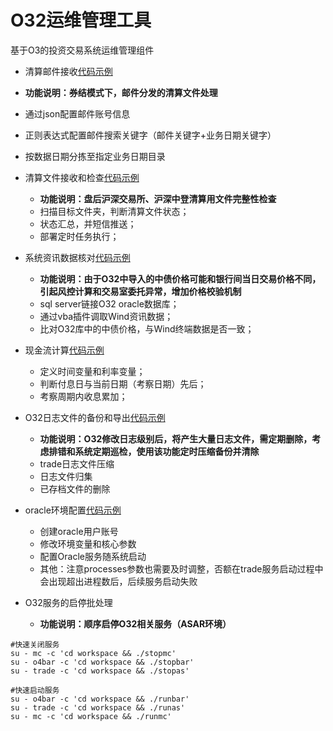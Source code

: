 # O32运维管理工具
基于O3的投资交易系统运维管理组件

- 清算邮件接收[代码示例](https://github.com/QingYu2017/O32-Trade-MGR-Tools/blob/O32%E8%BF%90%E7%BB%B4%E7%AE%A1%E7%90%86%E9%85%8D%E5%A5%97%E5%B7%A5%E5%85%B7/procClearingDataMail.py)
 - **功能说明：券结模式下，邮件分发的清算文件处理**
 - 通过json配置邮件账号信息
 - 正则表达式配置邮件搜索关键字（邮件关键字+业务日期关键字）
 - 按数据日期分拣至指定业务日期目录

- 清算文件接收和检查[代码示例](https://github.com/QingYu2017/O32-Trade-MGR-Tools/blob/O32%E8%BF%90%E7%BB%B4%E7%AE%A1%E7%90%86%E9%85%8D%E5%A5%97%E5%B7%A5%E5%85%B7/fileCheck%20V1.1.sh)
  - **功能说明：盘后沪深交易所、沪深中登清算用文件完整性检查**
  - 扫描目标文件夹，判断清算文件状态；
  - 状态汇总，并短信推送； 
  - 部署定时任务执行；

- 系统资讯数据核对[代码示例](https://github.com/QingYu2017/O32-Trade-MGR-Tools/blob/O32%E8%BF%90%E7%BB%B4%E7%AE%A1%E7%90%86%E9%85%8D%E5%A5%97%E5%B7%A5%E5%85%B7/checkPrice.vbs)
  - **功能说明：由于O32中导入的中债价格可能和银行间当日交易价格不同，引起风控计算和交易室委托异常，增加价格校验机制**
  - sql server链接O32 oracle数据库；
  - 通过vba插件调取Wind资讯数据；
  - 比对O32库中的中债价格，与Wind终端数据是否一致；

- 现金流计算[代码示例](https://github.com/QingYu2017/O32-Trade-MGR-Tools/blob/O32%E8%BF%90%E7%BB%B4%E7%AE%A1%E7%90%86%E9%85%8D%E5%A5%97%E5%B7%A5%E5%85%B7/cashFlow.vbs)
  - 定义时间变量和利率变量；
  - 判断付息日与当前日期（考察日期）先后；
  - 考察周期内收息累加；

- O32日志文件的备份和导出[代码示例](https://github.com/QingYu2017/O32-Trade-MGR-Tools/blob/O32%E8%BF%90%E7%BB%B4%E7%AE%A1%E7%90%86%E9%85%8D%E5%A5%97%E5%B7%A5%E5%85%B7/bakProc%20V1.0.sh)
  - **功能说明：O32修改日志级别后，将产生大量日志文件，需定期删除，考虑排错和系统定期巡检，使用该功能定时压缩备份并清除**
  - trade日志文件压缩
  - 日志文件归集
  - 已存档文件的删除

- oracle环境配置[代码示例](https://github.com/QingYu2017/O32-Trade-MGR-Tools/blob/O32%E8%BF%90%E7%BB%B4%E7%AE%A1%E7%90%86%E9%85%8D%E5%A5%97%E5%B7%A5%E5%85%B7/installORA%20V1.0.sh)
  - 创建oracle用户账号
  - 修改环境变量和核心参数
  - 配置Oracle服务随系统启动
  - 其他：注意processes参数也需要及时调整，否额在trade服务启动过程中会出现超出进程数后，后续服务启动失败

- O32服务的启停批处理
  - **功能说明：顺序启停O32相关服务（ASAR环境）**
```shell
#快速关闭服务
su - mc -c 'cd workspace && ./stopmc'
su - o4bar -c 'cd workspace && ./stopbar'
su - trade -c 'cd workspace && ./stopas'

#快速启动服务
su - o4bar -c 'cd workspace && ./runbar'
su - trade -c 'cd workspace && ./runas'
su - mc -c 'cd workspace && ./runmc'
```

